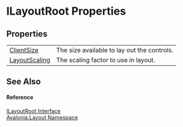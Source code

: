 # ILayoutRoot Properties




## Properties
<table>
<tr>
<td><a href="P_Avalonia_Layout_ILayoutRoot_ClientSize">ClientSize</a></td>
<td>The size available to lay out the controls.</td>
</tr>
<tr>
<td><a href="P_Avalonia_Layout_ILayoutRoot_LayoutScaling">LayoutScaling</a></td>
<td>The scaling factor to use in layout.</td>
</tr>
</table>

## See Also


#### Reference
<a href="T_Avalonia_Layout_ILayoutRoot">ILayoutRoot Interface</a>  
<a href="N_Avalonia_Layout">Avalonia.Layout Namespace</a>  
